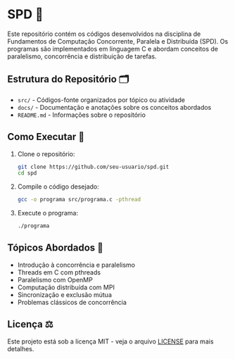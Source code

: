 # SPD 💽

Este repositório contém os códigos desenvolvidos na disciplina de Fundamentos de Computação Concorrente, Paralela e Distribuída (SPD). Os programas são implementados em linguagem C e abordam conceitos de paralelismo, concorrência e distribuição de tarefas.

## Estrutura do Repositório 🗂️

- `src/` - Códigos-fonte organizados por tópico ou atividade
- `docs/` - Documentação e anotações sobre os conceitos abordados
- `README.md` - Informações sobre o repositório

## Como Executar 🍵

1. Clone o repositório:
   ```sh
   git clone https://github.com/seu-usuario/spd.git
   cd spd
   ```
2. Compile o código desejado:
   ```sh
   gcc -o programa src/programa.c -pthread
   ```
3. Execute o programa:
   ```sh
   ./programa
   ```

## Tópicos Abordados 📍

- Introdução à concorrência e paralelismo
- Threads em C com pthreads
- Paralelismo com OpenMP
- Computação distribuída com MPI
- Sincronização e exclusão mútua
- Problemas clássicos de concorrência

## Licença ⚖️

Este projeto está sob a licença MIT - veja o arquivo [LICENSE](LICENSE) para mais detalhes.

